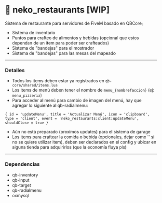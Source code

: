 # 🍟 neko_restaurants [WIP]
Sistema de restaurante para servidores de FiveM basado en QBCore;

- Sistema de inventario
- Puntos para crafteo de alimentos y bebidas (opcional que estos dependan de un item para poder ser crafteados)
- Sistema de "bandejas" para el mostrador
- Sistema de "bandejas" para las mesas del mapeado

---

### Detalles
- Todos los items deben estar ya registrados en `qb-core/shared/items.lua`
- Los items de menú deben tener el nombre de `menu_{nombrefaccion}` (ej: `menu_pizzeria`)
- Para acceder al menú para cambio de imagen del menú, hay que agregar lo siguiente al qb-radialmenu:
```
{ id = 'updateMenu', title = 'Actualizar Menú', icon = 'clipboard', type = 'client', event = 'neko_restaurants:client:updateMenu', shouldClose = true }
```
- Aún no está preparado (proximos updates) para el sistema de garage
- Los items para craftear la comida o bebida (opcionales, dejar como '' si no se quiere utilizar item), deben ser declarados en el config y ubicar en alguna tienda para adquirirlos (que la economía fluya pls)

---

### Dependencias
- qb-inventory
- qb-input
- qb-target
- qb-radialmenu
- oxmysql
